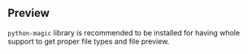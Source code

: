 ## Preview

`python-magic` library is recommended to be installed for having whole
support to get proper file types and file preview.
